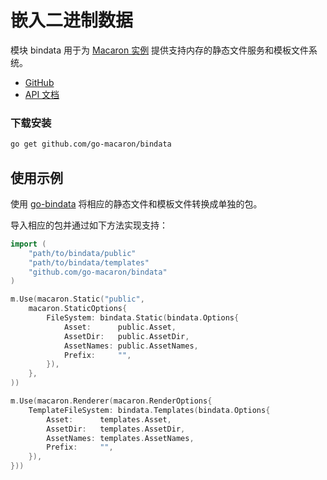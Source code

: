 # 嵌入二进制数据

模块 bindata 用于为 [Macaron 实例](../core_concepts.md#macaron-shi-li) 提供支持内存的静态文件服务和模板文件系统。

- [GitHub](https://github.com/go-macaron/bindata)
- [API 文档](https://gowalker.org/github.com/go-macaron/bindata)

### 下载安装

```sh
go get github.com/go-macaron/bindata
```

## 使用示例

使用 [go-bindata](https://github.com/go-bindata/go-bindata) 将相应的静态文件和模板文件转换成单独的包。

导入相应的包并通过如下方法实现支持：

```go
import (
    "path/to/bindata/public"
    "path/to/bindata/templates"
    "github.com/go-macaron/bindata"
)

m.Use(macaron.Static("public",
    macaron.StaticOptions{
        FileSystem: bindata.Static(bindata.Options{
            Asset:      public.Asset,
            AssetDir:   public.AssetDir,
            AssetNames: public.AssetNames,
            Prefix:     "",
        }),
    },
))

m.Use(macaron.Renderer(macaron.RenderOptions{
    TemplateFileSystem: bindata.Templates(bindata.Options{
        Asset:      templates.Asset,
        AssetDir:   templates.AssetDir,
        AssetNames: templates.AssetNames,
        Prefix:     "",
    }),
}))
```
